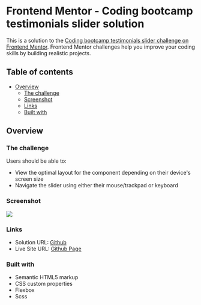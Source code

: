 # Frontend Mentor - Coding bootcamp testimonials slider solution

This is a solution to the [Coding bootcamp testimonials slider challenge on Frontend Mentor](https://www.frontendmentor.io/challenges/coding-bootcamp-testimonials-slider-4FNyLA8JL). Frontend Mentor challenges help you improve your coding skills by building realistic projects. 

## Table of contents

- [Overview](#overview)
  - [The challenge](#the-challenge)
  - [Screenshot](#screenshot)
  - [Links](#links)
  - [Built with](#built-with)


## Overview

### The challenge

Users should be able to:

- View the optimal layout for the component depending on their device's screen size
- Navigate the slider using either their mouse/trackpad or keyboard

### Screenshot

![](https://i.imgur.com/60zyQg6.png)

### Links

- Solution URL: [Github](https://github.com/joyun25/coding-bootcamp-testimonials-slider-master)
- Live Site URL: [Github Page](https://joyun25.github.io/coding-bootcamp-testimonials-slider-master/)

### Built with

- Semantic HTML5 markup
- CSS custom properties
- Flexbox
- Scss